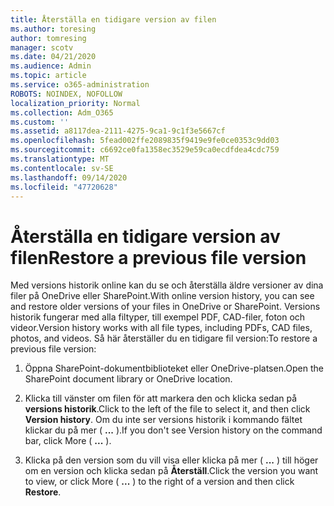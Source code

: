 ```yaml
---
title: Återställa en tidigare version av filen
ms.author: toresing
author: tomresing
manager: scotv
ms.date: 04/21/2020
ms.audience: Admin
ms.topic: article
ms.service: o365-administration
ROBOTS: NOINDEX, NOFOLLOW
localization_priority: Normal
ms.collection: Adm_O365
ms.custom: ''
ms.assetid: a8117dea-2111-4275-9ca1-9c1f3e5667cf
ms.openlocfilehash: 5fead002ffe2089835f9419e9fe0ce0353c9dd03
ms.sourcegitcommit: c6692ce0fa1358ec3529e59ca0ecdfdea4cdc759
ms.translationtype: MT
ms.contentlocale: sv-SE
ms.lasthandoff: 09/14/2020
ms.locfileid: "47720628"
---
```

# <a name="restore-a-previous-file-version"></a><span data-ttu-id="f5555-102">Återställa en tidigare version av filen</span><span class="sxs-lookup"><span data-stu-id="f5555-102">Restore a previous file version</span></span>

<span data-ttu-id="f5555-103">Med versions historik online kan du se och återställa äldre versioner av dina filer på OneDrive eller SharePoint.</span><span class="sxs-lookup"><span data-stu-id="f5555-103">With online version history, you can see and restore older versions of your files in OneDrive or SharePoint.</span></span> <span data-ttu-id="f5555-104">Versions historik fungerar med alla filtyper, till exempel PDF, CAD-filer, foton och videor.</span><span class="sxs-lookup"><span data-stu-id="f5555-104">Version history works with all file types, including PDFs, CAD files, photos, and videos.</span></span> <span data-ttu-id="f5555-105">Så här återställer du en tidigare fil version:</span><span class="sxs-lookup"><span data-stu-id="f5555-105">To restore a previous file version:</span></span>
  
1. <span data-ttu-id="f5555-106">Öppna SharePoint-dokumentbiblioteket eller OneDrive-platsen.</span><span class="sxs-lookup"><span data-stu-id="f5555-106">Open the SharePoint document library or OneDrive location.</span></span>
    
2. <span data-ttu-id="f5555-107">Klicka till vänster om filen för att markera den och klicka sedan på **versions historik**.</span><span class="sxs-lookup"><span data-stu-id="f5555-107">Click to the left of the file to select it, and then click **Version history**.</span></span> <span data-ttu-id="f5555-108">Om du inte ser versions historik i kommando fältet klickar du på mer ( **...** ).</span><span class="sxs-lookup"><span data-stu-id="f5555-108">If you don't see Version history on the command bar, click More ( **...** ).</span></span> 
    
3. <span data-ttu-id="f5555-109">Klicka på den version som du vill visa eller klicka på mer ( **...** ) till höger om en version och klicka sedan på **Återställ**.</span><span class="sxs-lookup"><span data-stu-id="f5555-109">Click the version you want to view, or click More ( **...** ) to the right of a version and then click **Restore**.</span></span>
    

